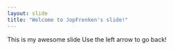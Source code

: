 ```yaml
---
layout: slide
title: "Welcome to JopFrenken's slide!"
---
```

This is my awesome slide
Use the left arrow to go back!